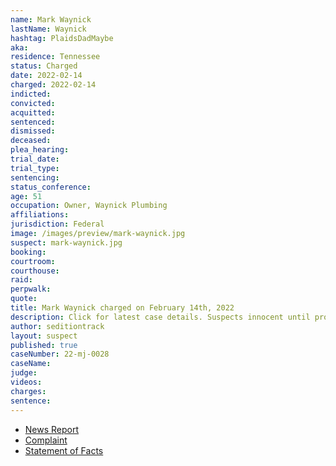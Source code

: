 ```yaml
---
name: Mark Waynick
lastName: Waynick
hashtag: PlaidsDadMaybe
aka:
residence: Tennessee
status: Charged
date: 2022-02-14
charged: 2022-02-14
indicted:
convicted:
acquitted:
sentenced:
dismissed:
deceased:
plea_hearing:
trial_date:
trial_type:
sentencing:
status_conference:
age: 51
occupation: Owner, Waynick Plumbing
affiliations:
jurisdiction: Federal
image: /images/preview/mark-waynick.jpg
suspect: mark-waynick.jpg
booking:
courtroom:
courthouse:
raid:
perpwalk:
quote:
title: Mark Waynick charged on February 14th, 2022
description: Click for latest case details. Suspects innocent until proven guilty.
author: seditiontrack
layout: suspect
published: true
caseNumber: 22-mj-0028
caseName:
judge:
videos:
charges:
sentence:
---
```

- [News Report](https://www.wusa9.com/article/news/national/capitol-riots/mark-waynick-jerry-mckane-waynick-father-and-son-from-tennessee-arrested-capitol-riot-charges-accused-of-assaulting-police-officers/65-4214b364-fb57-4bb8-8463-9902ec18a648)
- [Complaint](https://www.justice.gov/usao-dc/case-multi-defendant/file/1475366/download)
- [Statement of Facts](https://www.justice.gov/usao-dc/case-multi-defendant/file/1475371/download)
